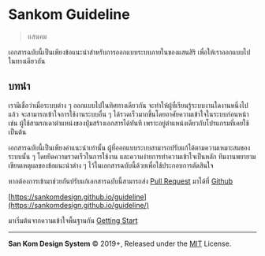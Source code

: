 # Sankom Guideline
<!-- {h1:.massive-header.-with-tagline} -->

> แสนคม

เอกสารฉบับนี้เป็นเพียงข้อแนะนำสำหรับการออกแบบระบบภายในของแสนสิริ เพื่อให้เราออกแบบไปในทางเดียวกัน

บทนำ
----
เรามีเชื่อว่าเมื่อระบบต่าง ๆ ออกแบบไปในทิศทางเดียวกัน จะทำให้ผู้ที่เรียนรู้ระบบงานใดงานหนึ่งไปแล้ว จะสามารถเข้าใจการใช้งานระบบอื่น ๆ ได้รวดเร็วมากขึ้นโดยอาศัยความเข้าใจในระบบก่อนหน้า เช่น ผู้ใช้สามรถเดาตำแหน่งของปุ่มสร้างเอกสารได้ทันที เพราะอยู่ตำแหน่งเดียวกับโปรแกรมที่เคยใช้ เป็นต้น

เอกสารฉบับนี้เป็นเพียงคำแนะนำเท่านั้น ผู้ที่ออกแบบระบบสามารถปรับแก้ได้ตามความเหมาะสมของระบบนั้น ๆ โดยยึดความรวดเร็วในการใช้งาน และความง่ายการทำความเข้าใจเป็นหลัก ทีมงานพยายามเขียนเหตุผลของข้อแนะนำต่าง ๆ ไว้ในเอกสารฉบับนี้ด้วยเพื่อใช้ประกอบการตัดสินใจ

หากต้องการเข้ามาช่วยกันปรับแก้เอกสารฉบับนี้สามารถส่ง [Pull Request](https://help.github.com/en/articles/about-pull-requests) มาได้ที่ [Github](https://github.com/sankomdesign/guideline)

[https://sankomdesign.github.io/guideline](https://sankomdesign.github.io/guideline/)

มาเริ่มต้นจากความเข้าใจพื้นฐานกัน [Getting Start](docs/getting-start.md)

<!-- {p:.pull-box} -->

----
<!-- {hr: style='display:none'} -->

**San Kom Design System** © 2019+, Released under the [MIT] License.<br>

[MIT]: http://mit-license.org/
[original]: https://github.com/sankomdesign/guideline
[contributors]: https://github.com/sankomdesign/guideline/graphs/contributors
